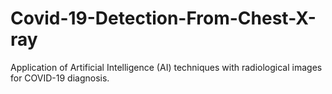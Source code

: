 # Covid-19-Detection-From-Chest-X-ray
Application of Artificial Intelligence (AI) techniques with radiological images for COVID-19 diagnosis.
